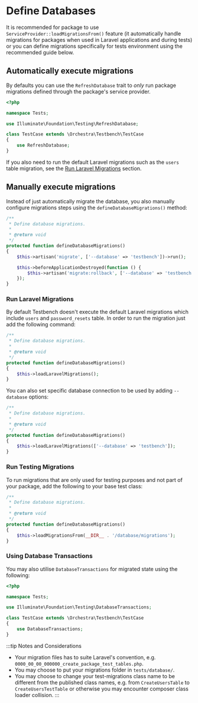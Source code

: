 # Define Databases

It is recommended for package to use `ServiceProvider::loadMigrationsFrom()` feature (it automatically handle migrations for packages when used in Laravel applications and during tests) or you can define migrations specifically for tests environment using the recommended guide below.

## Automatically execute migrations

By defaults you can use the `RefreshDatabase` trait to *only* run package migrations defined through the package's service provider.

```php
<?php

namespace Tests;

use Illuminate\Foundation\Testing\RefreshDatabase;

class TestCase extends \Orchestra\Testbench\TestCase
{
    use RefreshDatabase;
}
```

If you also need to run the default Laravel migrations such as the `users` table migration, see the [Run Laravel Migrations](#run-laravel-migrations) section.

## Manually execute migrations

Instead of just automatically migrate the database, you also manually configure migrations steps using the `defineDatabaseMigrations()` method:

```php
/**
 * Define database migrations.
 *
 * @return void
 */
protected function defineDatabaseMigrations()
{
    $this->artisan('migrate', ['--database' => 'testbench'])->run();

    $this->beforeApplicationDestroyed(function () {
        $this->artisan('migrate:rollback', ['--database' => 'testbench'])->run();
    });
}
```

### Run Laravel Migrations

By default Testbench doesn't execute the default Laravel migrations which include `users` and `password_resets` table. In order to run the migration just add the following command:

```php
/**
 * Define database migrations.
 *
 * @return void
 */
protected function defineDatabaseMigrations()
{
    $this->loadLaravelMigrations();
}
```

You can also set specific database connection to be used by adding `--database` options:

```php
/**
 * Define database migrations.
 *
 * @return void
 */
protected function defineDatabaseMigrations()
{
    $this->loadLaravelMigrations(['--database' => 'testbench']);
}
```

### Run Testing Migrations

To run migrations that are only used for testing purposes and not part of your package, add the following to your base test class:

```php
/**
 * Define database migrations.
 *
 * @return void
 */
protected function defineDatabaseMigrations()
{
    $this->loadMigrationsFrom(__DIR__ . '/database/migrations');
}
```

### Using Database Transactions

You may also utilise `DatabaseTransactions` for migrated state using the following:

```php
<?php

namespace Tests;

use Illuminate\Foundation\Testing\DatabaseTransactions;

class TestCase extends \Orchestra\Testbench\TestCase
{
    use DatabaseTransactions;
}
```

:::tip Notes and Considerations

* Your migration files has to suite Laravel's convention, e.g. `0000_00_00_000000_create_package_test_tables.php`.
* You may choose to put your migrations folder in `tests/database/`.
* You may choose to change your test-migrations class name to be different from the published class names, e.g. from `CreateUsersTable` to `CreateUsersTestTable` or otherwise you may encounter composer class loader collision.
:::
